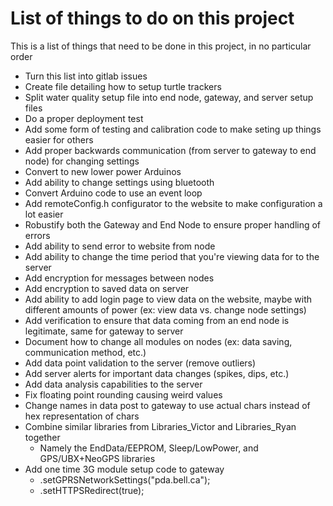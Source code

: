 # List of things to do on this project

This is a list of things that need to be done in this project, in no particular order

* Turn this list into gitlab issues
* Create file detailing how to setup turtle trackers
* Split water quality setup file into end node, gateway, and server setup files
* Do a proper deployment test
* Add some form of testing and calibration code to make seting up things easier for others
* Add proper backwards communication (from server to gateway to end node) for changing settings
* Convert to new lower power Arduinos
* Add ability to change settings using bluetooth
* Convert Arduino code to use an event loop
* Add remoteConfig.h configurator to the website to make configuration a lot easier
* Robustify both the Gateway and End Node to ensure proper handling of errors
* Add ability to send error to website from node
* Add ability to change the time period that you're viewing data for to the server
* Add encryption for messages between nodes
* Add encryption to saved data on server
* Add ability to add login page to view data on the website, maybe with different amounts of power (ex: view data vs. change node settings)
* Add verification to ensure that data coming from an end node is legitimate, same for gateway to server
* Document how to change all modules on nodes (ex: data saving, communication method, etc.)
* Add data point validation to the server (remove outliers)
* Add server alerts for important data changes (spikes, dips, etc.)
* Add data analysis capabilities to the server
* Fix floating point rounding causing weird values
* Change names in data post to gateway to use actual chars instead of hex representation of chars
* Combine similar libraries from Libraries\_Victor and Libraries\_Ryan together
	* Namely the EndData/EEPROM, Sleep/LowPower, and GPS/UBX+NeoGPS libraries
* Add one time 3G module setup code to gateway
	* .setGPRSNetworkSettings("pda.bell.ca");
	* .setHTTPSRedirect(true);
